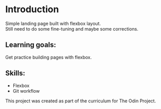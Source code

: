 
# Introduction

Simple landing page built with flexbox layout.\
Still need to do some fine-tuning and maybe some corrections.

## Learning goals:

Get practice building pages with flexbox.

## Skills:

 - Flexbox
 - Git workflow

This project was created as part of the curriculum for The Odin Project.
